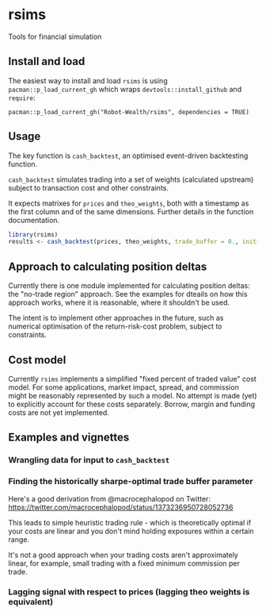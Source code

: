 # rsims

Tools for financial simulation

## Install and load

The easiest way to install and load `rsims` is using `pacman::p_load_current_gh` which wraps `devtools::install_github` and `require`:

`pacman::p_load_current_gh("Robot-Wealth/rsims", dependencies = TRUE)`

## Usage

The key function is `cash_backtest`, an optimised event-driven backtesting function.

`cash_backtest` simulates trading into a set of weights (calculated upstream) subject to transaction cost and other constraints.

It expects matrixes for `prices` and `theo_weights`, both with a timestamp as the first column and of the same dimensions. Further details in the function documentation.


```R
library(rsims)
results <- cash_backtest(prices, theo_weights, trade_buffer = 0., initial_cash = 10000, commission_pct = 0, capitalise_profits = FALSE)
```

## Approach to calculating position deltas

Currently there is one module implemented for calculating position deltas: the "no-trade region" approach. See the examples for dteails on how this approach works, where it is reasonable, where it shouldn't be used. 

The intent is to implement other approaches in the future, such as numerical optimisation of the return-risk-cost problem, subject to constraints.

## Cost model

Currently `rsims` implements a simplified "fixed percent of traded value" cost model. For some applications, market impact, spread, and commission might be reasonably represented by such a model. No attempt is made (yet) to explicitly account for these costs separately. Borrow, margin and funding costs are not yet implemented.

## Examples and vignettes

### Wrangling data for input to `cash_backtest`

### Finding the historically sharpe-optimal trade buffer parameter
Here's a good derivation from @macrocephalopod on Twitter: https://twitter.com/macrocephalopod/status/1373236950728052736

This leads to simple heuristic trading rule - which is theoretically optimal if your costs are linear and you don't mind holding exposures within a certain range.

It's not a good approach when your trading costs aren't approximately linear, for example, small trading with a fixed minimum commission per trade.

### Lagging signal with respect to prices (lagging theo weights is equivalent)

